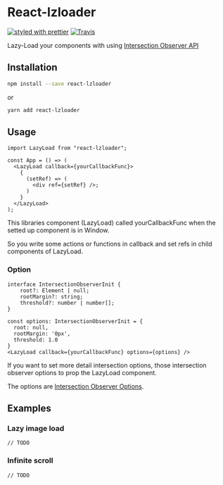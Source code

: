 # React-lzloader

[![styled with prettier](https://img.shields.io/badge/styled_with-prettier-ff69b4.svg)](https://github.com/prettier/prettier)
[![Travis](https://img.shields.io/travis/alexjoverm/typescript-library-starter.svg)](https://travis-ci.org/alexjoverm/typescript-library-starter)

Lazy-Load your components with using [Intersection Observer API](https://developer.mozilla.org/en-US/docs/Web/API/Intersection_Observer_API)

## Installation

```bash
npm install --save react-lzloader
```

or

```bash
yarn add react-lzloader
```

## Usage

```tsx
import LazyLoad from "react-lzloader";

const App = () => (
  <LazyLoad callback={yourCallbackFunc}>
    {
      (setRef) => (
        <div ref={setRef} />;
      )
    }
  </LazyLoad>
);
```

This libraries component (LazyLoad) called yourCallbackFunc when the setted up component is in Window.

So you write some actions or functions in callback and set refs in child components of LazyLoad.

### Option

```tsx
interface IntersectionObserverInit {
    root?: Element | null;
    rootMargin?: string;
    threshold?: number | number[];
}

const options: IntersectionObserverInit = {
  root: null,
  rootMargin: '0px',
  threshold: 1.0
}
<LazyLoad callback={yourCallbackFunc} options={options} />
```

If you want to set more detail intersection options, those intersection observer options to prop the LazyLoad component.

The options are [Intersection Observer Options](https://developer.mozilla.org/en-US/docs/Web/API/Intersection_Observer_API#Intersection_observer_options).

## Examples

### Lazy image load

```tsx
// TODO
```

### Infinite scroll

```tsx
// TODO
```
